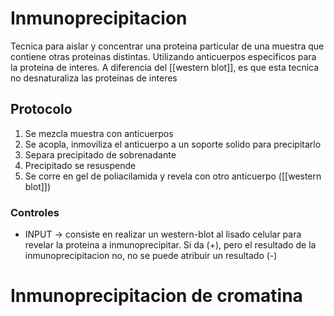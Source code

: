 # Inmunoprecipitacion

Tecnica para aislar y concentrar una proteina particular de una muestra que contiene otras proteinas distintas. Utilizando anticuerpos especificos para la proteina de interes.
A diferencia del [[western blot]], es que esta tecnica no desnaturaliza las proteinas de interes

## Protocolo

1. Se mezcla muestra con anticuerpos
2. Se acopla, inmoviliza el anticuerpo a un soporte solido para precipitarlo
3. Separa precipitado de sobrenadante
4. Precipitado se resuspende
5. Se corre en gel de poliacilamida y revela con otro anticuerpo ([[western blot]])

### Controles

- INPUT → consiste en realizar un western-blot al lisado celular para revelar la proteina a inmunoprecipitar. Si da (+), pero el resultado de la inmunoprecipitacion no, no se puede atribuir un resultado (-)

# Inmunoprecipitacion de cromatina